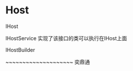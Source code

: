 # Host

IHost

IHostService 实现了该接口的类可以执行在IHost上面

IHostBuilder

\~\~\~\~\~\~\~\~\~\~\~\~\~\~\~\~\~\~\~\~ 奕鼎通
